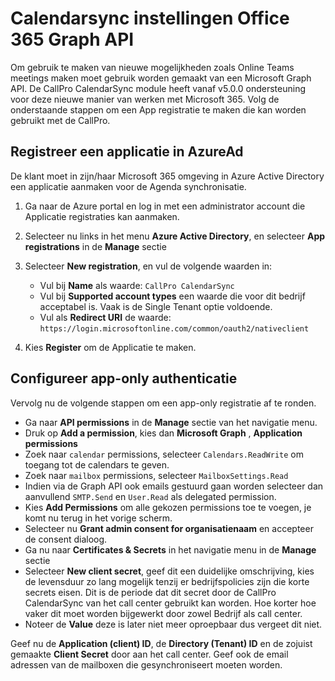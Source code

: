 # Calendarsync instellingen Office 365 Graph API

Om gebruik te maken van nieuwe mogelijkheden zoals Online Teams meetings maken moet gebruik worden gemaakt van een Microsoft Graph API. De CallPro CalendarSync module heeft vanaf v5.0.0 ondersteuning voor deze nieuwe manier van werken met Microsoft 365. Volg de onderstaande stappen om een App registratie te maken die kan worden gebruikt met de CallPro.


## Registreer een applicatie in AzureAd
De klant moet in zijn/haar Microsoft 365 omgeving in Azure Active Directory een applicatie aanmaken voor de Agenda synchronisatie.

1. Ga naar de Azure portal en log in met een administrator account die Applicatie registraties kan aanmaken.

2. Selecteer nu links in het menu **Azure Active Directory**, en selecteer **App registrations** in de **Manage** sectie

3. Selecteer **New registration**, en vul de volgende waarden in:

    * Vul bij **Name** als waarde: `CallPro CalendarSync`
    * Vul bij **Supported account types** een waarde die voor dit bedrijf acceptabel is. Vaak is de Single Tenant optie voldoende.
    * Vul als **Redirect URI** de waarde: `https://login.microsoftonline.com/common/oauth2/nativeclient`

4. Kies **Register** om de Applicatie te maken. 

## Configureer app-only authenticatie
Vervolg nu de volgende stappen om een app-only registratie af te ronden.


* Ga naar **API permissions** in de **Manage** sectie van het navigatie menu.
* Druk op **Add a permission**, kies dan **Microsoft Graph** , **Application permissions**
* Zoek naar `calendar` permissions, selecteer `Calendars.ReadWrite` om toegang tot de calendars te geven.
* Zoek naar `mailbox` permissions, selecteer `MailboxSettings.Read`
* Indien via de Graph API ook emails gestuurd gaan worden selecteer dan aanvullend `SMTP.Send` en `User.Read` als delegated permission.
* Kies **Add Permissions** om alle gekozen permissions toe te voegen, je komt nu terug in het vorige scherm.
* Selecteer nu **Grant admin consent for organisatienaam** en accepteer de consent dialoog.
* Ga nu naar **Certificates & Secrets** in het navigatie menu in de **Manage** sectie
* Selecteer **New client secret**, geef dit een duidelijke omschrijving, kies de levensduur zo lang mogelijk tenzij er bedrijfspolicies zijn die korte secrets eisen. Dit is de periode dat dit secret door de CallPro CalendarSync van het call center gebruikt kan worden. Hoe korter hoe vaker dit moet worden bijgewerkt door zowel Bedrijf als call center.
* Noteer de **Value** deze is later niet meer oproepbaar dus vergeet dit niet.


Geef nu de **Application (client) ID**, de **Directory (Tenant) ID** en de zojuist gemaakte **Client Secret** door aan het call center. Geef ook de email adressen van de mailboxen die gesynchroniseert moeten worden.
